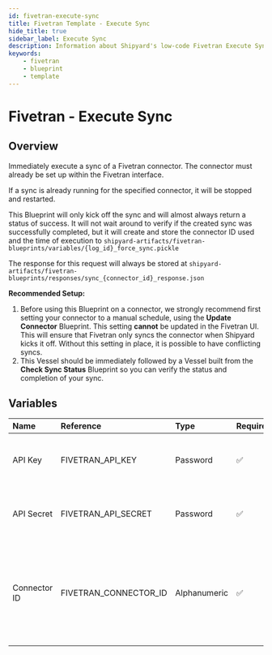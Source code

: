 ```yaml
---
id: fivetran-execute-sync
title: Fivetran Template - Execute Sync
hide_title: true
sidebar_label: Execute Sync
description: Information about Shipyard's low-code Fivetran Execute Sync blueprint. Execute a sync against an existing connector in the Fivetran interface without waiting for results. 
keywords:
    - fivetran
    - blueprint
    - template
---
```


# Fivetran - Execute Sync

## Overview
Immediately execute a sync of a Fivetran connector. The connector must already be set up within the Fivetran interface.

If a sync is already running for the specified connector, it will be stopped and restarted.

This Blueprint will only kick off the sync and will almost always return a status of success. It will not wait around to verify if the created sync was successfully completed, but it will create and store the connector ID used and the time of execution to `shipyard-artifacts/fivetran-blueprints/variables/{log_id}_force_sync.pickle`

The response for this request will always be stored at `shipyard-artifacts/fivetran-blueprints/responses/sync_{connector_id}_response.json`

**Recommended Setup:**

1. Before using this Blueprint on a connector, we strongly recommend first setting your connector to a manual schedule, using the **Update Connector** Blueprint. This setting **cannot** be updated in the Fivetran UI. This will ensure that Fivetran only syncs the connector when Shipyard kicks it off. Without this setting in place, it is possible to have conflicting syncs.
2. This Vessel should be immediately followed by a Vessel built from the **Check Sync Status** Blueprint so you can verify the status and completion of your sync.

## Variables

| Name | Reference | Type | Required | Default | Options | Description |
|:-----|:----------|:-----|:---------|:--------|:--------|:------------|
| API Key | FIVETRAN_API_KEY  | Password |:white_check_mark: | `-` | - | Your account's unique API Key for Fivetran. |
| API Secret | FIVETRAN_API_SECRET  | Password |:white_check_mark: | `-` | - | Your account's unique API Secret for Fivetran. |
| Connector ID | FIVETRAN_CONNECTOR_ID  | Alphanumeric |:white_check_mark: | `-` | - | The unique ID associated with a connector. Typically two words separated by an underscore. |



